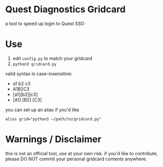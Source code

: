 # Quest Diagnostics Gridcard
a tool to speed up login to Quest SSO

# Use
1. edit `config.py` to match your gridcard
2. `python3 gridcard.py`

valid syntax is case-insensitive:
- a1 b2 c3
- A1B2C3
- [a1][b2][c3]
- [A1] [B2] [C3]

you can set up an alias if you'd like

`alias grid="python3 ~/path/to/gridcard.py"`

# Warnings / Disclaimer
this is not an official tool, use at your own risk.
if you'd like to contribute, please DO NOT commit your
personal gridcard contents anywhere.
